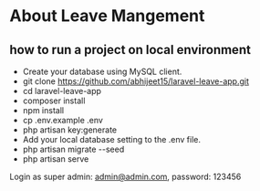 # About Leave Mangement

## how to run a project on local environment
- Create your database using MySQL client.
- git clone https://github.com/abhijeet15/laravel-leave-app.git
- cd laravel-leave-app
- composer install
- npm install
- cp .env.example .env
- php artisan key:generate
- Add your local database setting to the .env file.
- php artisan migrate --seed
- php artisan serve

Login as super admin: admin@admin.com, password: 123456
